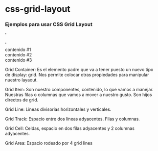 # css-grid-layout
### Ejemplos para usar CSS Grid Layout


'<section class="container">'
    <div class="item">contenido #1</div>
    <div class="item">contenido #2</div>
    <div class="item">contenido #3</div>
</section>


Grid Container: Es el elemento padre que va a tener puesto un nuevo tipo de display: grid. Nos permite colocar otras propiedades para manipular nuestro layaout.

Grid Item: Son nuestro componentes, contenido, lo que vamos a manejar. Nuestras filas o columnas que vamos a mover a nuestro gusto. Son hijos directos de grid.

Grid Line: Lineas divisorias horizontales y verticales.

Grid Track: Espacio entre dos líneas adyacentes. Filas y columnas.

Grid Cell: Celdas, espacio en dos filas adyacentes y 2 columnas adyacentes.

Grid Area: Espacio rodeado por 4 grid lines
